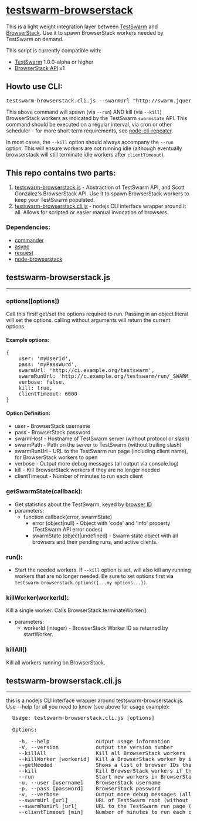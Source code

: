 # [testswarm-browserstack](http://jquery.com/)
This is a light weight integration layer between [TestSwarm](https://github.com/jquery/testswarm) and [BrowserStack](http://www.browserstack.com/). Use it to spawn BrowserStack workers needed by TestSwarm on demand.

This script is currently compatible with:
* [TestSwarm](https://github.com/jquery/testswarm) 1.0.0-alpha or higher
* [BrowserStack API](https://github.com/browserstack/api) v1


## Howto use CLI:
<pre>
testswarm-browserstack.cli.js --swarmUrl "http://swarm.jquery.org" --swarmRunUrl "http://swarm.jquery.org/run/exampleClientName"  --user "BrowserStackUser" --pass "myBrowserStackPass@#$" --run --kill
</pre>

This above command will spawn (via `--run`) AND kill (via `--kill`) BrowserStack workers as indicated by the TestSwarm `swarmstate` API. This command should be executed on a regular interval, via cron or other scheduler - for more short term requirements, see [node-cli-repeater](https://github.com/clarkbox/node-repeater).


In most cases, the `--kill` option should always accompany the `--run` option. This will ensure workers are not running idle (although eventually browserstack will still terminate idle workers after `clientTimeout`).

## This repo contains two parts:

1. [testswarm-browserstack.js](https://github.com/clarkbox/testswarm-browserstack/blob/master/testswarm-browserstack.js) - Abstraction of TestSwarm API, and Scott González's BrowserStack API. Use it to spawn BrowserStack workers to keep your TestSwarm populated.
2. [testswarm-browserstack.cli.js](https://github.com/clarkbox/testswarm-browserstack/blob/master/testswarm-browserstack.cli.js) - nodejs CLI interface wrapper around it all. Allows for scripted or easier manual invocation of browsers.

### Dependencies:
* [commander](https://github.com/visionmedia/commander.js)
* [async](https://github.com/caolan/async)
* [request](https://github.com/mikeal/request)
* [node-browserstack](https://github.com/scottgonzalez/node-browserstack)


## testswarm-browserstack.js
--------------------------------------
### options([options])
Call this first! get/set the options required to run. Passing in an object literal will set the options. calling without arguments will return the current options.
#### Example options:
<pre>
{
    user: 'myUserId',
    pass: 'myPassWurd',
    swarmUrl: 'http://ci.example.org/testswarm',
    swarmRunUrl: 'http://c.example.org/testswarm/run/_SWARM_USERNAME_',
    verbose: false,
    kill: true,
    clientTimeout: 6000
}
</pre>
#### Option Definition:
* user - BrowserStack username
* pass - BrowserStack password
* swarmHost - Hostname of TestSwarm server (without protocol or slash)
* swarmPath - Path on the server to TestSwarm (without trailing slash)
* swarmRunUrl - URL to the TestSwarm run page (including client name), for BrowserStack workers to open
* verbose - Output more debug messages (all output via console.log)
* kill - Kill BrowserStack workers if they are no longer needed
* clientTimeout - Number of minutes to run each client


### getSwarmState(callback):
* Get statistics about the TestSwarm, keyed by [browser ID](https://github.com/jquery/testswarm/blob/master/config/useragents.ini)
* parameters:
     * function callback(error, swarmState)
          * error (object|null) - Object with 'code' and 'info' property (TestSwarm API error codes)
          * swarmState (object|undefined) - Swarm state object with all browsers and their pending runs, and active clients.

### run():
* Start the needed workers. If `--kill` option is set, will also kill any running workers that are no longer needed. Be sure to set options first via `testswarm-browserstack.options({...my options...})`.

### killWorker(workerId):
Kill a single worker. Calls BrowserStack.terminateWorker()
* parameters:
     * workerId (integer) - BrowserStack Worker ID as returned by startWorker.

### killAll()
Kill all workers running on BrowserStack.



##  testswarm-browserstack.cli.js
--------------------------------------
this is a nodejs CLI interface wrapper around testswarm-browserstack.js. Use --help for all you need to know (see above for usage example):

<pre>
  Usage: testswarm-browserstack.cli.js [options]

  Options:

    -h, --help               output usage information
    -V, --version            output the version number
    --killAll                Kill all BrowserStack workers
    --killWorker [workerid]  Kill a BrowserStack worker by its worker ID
    --getNeeded              Shows a list of browser IDs that have pending jobs in TestSwarm
    --kill                   Kill BrowserStack workers if they are no longer needed (Only if --run is also specified)
    --run                    Start new workers in BrowserStack based on the swarm state
    -u, --user [username]    BrowserStack username
    -p, --pass [password]    BrowserStack password
    -v, --verbose            Output more debug messages (all output via console.log)
    --swarmUrl [url]         URL of TestSwarm root (without trailing slash)
    --swarmRunUrl [url]      URL to the TestSwarm run page (including client name), for BrowserStack workers to open
    --clientTimeout [min]    Number of minutes to run each client (BrowserStack timeout, defaults to 10 minutes)

</pre>